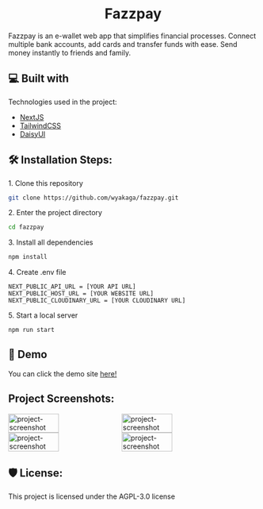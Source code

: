 <h1 id="title" align="center">Fazzpay</h1>


<p id="description">Fazzpay is an e-wallet web app that simplifies financial processes. Connect multiple bank
accounts, add cards and transfer funds with ease. Send money instantly to friends and
family.</p>

<h2>💻 Built with</h2>

Technologies used in the project:

*   [NextJS](https://nextjs.org/)
*   [TailwindCSS](https://nextjs.org/)
*   [DaisyUI](https://daisyui.com/)


<h2>🛠️ Installation Steps:</h2>

<p>1. Clone this repository</p>

```bash
git clone https://github.com/wyakaga/fazzpay.git
```

<p>2. Enter the project directory</p>

```bash
cd fazzpay
```

<p>3. Install all dependencies</p>

```bash
npm install
```

<p>4. Create .env file</p>

```env
NEXT_PUBLIC_API_URL = [YOUR API URL]
NEXT_PUBLIC_HOST_URL = [YOUR WEBSITE URL]
NEXT_PUBLIC_CLOUDINARY_URL = [YOUR CLOUDINARY URL]
```

<p>5. Start a local server</p>

```bash
npm run start
```

<h2>🚀 Demo</h2>

You can click the demo site [here!](https://fazzpay-nine.vercel.app/)

<h2>Project Screenshots:</h2>
<div style="display: flex; flex-wrap: wrap; gap: 0.5%;">
  <img src="https://i.imgur.com/f9UqdCd.png" alt="project-screenshot" width="45%">
  <img src="https://i.imgur.com/IYPNU7i.png" alt="project-screenshot" width="45%">
  <img src="https://i.imgur.com/twj3aWb.png" alt="project-screenshot" width="45%">
  <img src="https://i.imgur.com/PnZ0J6q.png" alt="project-screenshot" width="45%">
</div>

<h2>🛡️ License:</h2>

This project is licensed under the AGPL-3.0 license